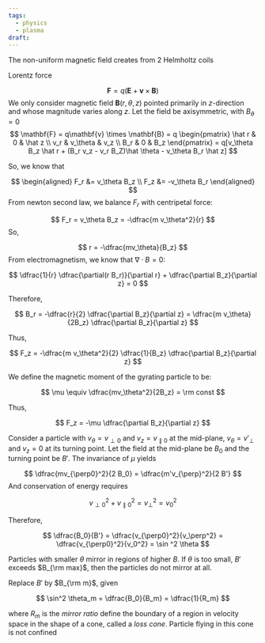 ```yaml
---
tags:
  - physics
  - plasma
draft:
---
```

The non-uniform magnetic field creates from 2 Helmholtz coils

Lorentz force

$$
\mathbf{F} = q(\mathbf{E} + \mathbf{v} \times \mathbf{B})
$$
We only consider magnetic field $\mathbf{B}(r, \theta, z)$ pointed primarily in $z$-direction and whose magnitude varies along $z$. Let the field be axisymmetric, with $B_\theta = 0$ 
$$
\mathbf{F} = q\mathbf{v} \times \mathbf{B} = q 
\begin{pmatrix} 
\hat r & 0 & \hat z \\ 
v_r & v_\theta & v_z \\
B_r & 0 & B_z
\end{pmatrix} = q[v_\theta B_z \hat r + (B_r v_z - v_r B_Z)\hat \theta - v_\theta B_r \hat z]
$$

So, we know that

$$
\begin{aligned}
F_r &= v_\theta B_z \\
F_z &= -v_\theta B_r
\end{aligned}
$$
From newton second law, we balance $F_r$ with centripetal force:

$$
F_r = v_\theta B_z = -\dfrac{m v_\theta^2}{r} 
$$
So,

$$
r = -\dfrac{mv_\theta}{B_z}
$$
From electromagnetism, we know that $\nabla \cdot B = 0$:

$$
\dfrac{1}{r} \dfrac{\partial(r B_r)}{\partial r} + \dfrac{\partial B_z}{\partial z} = 0
$$

Therefore,

$$
B_r = -\dfrac{r}{2} \dfrac{\partial B_z}{\partial z} = \dfrac{m v_\theta}{2B_z} \dfrac{\partial B_z}{\partial z}
$$

Thus,

$$
F_z = -\dfrac{m v_\theta^2}{2} \dfrac{1}{B_z} \dfrac{\partial B_z}{\partial z}
$$

We define the magnetic moment of the gyrating particle to be:

$$
\mu \equiv \dfrac{mv_\theta^2}{2B_z} = \rm const
$$

Thus,

$$
F_z = -\mu \dfrac{\partial B_z}{\partial z}
$$

Consider a particle with $v_\theta = v_{\perp0}$ and $v_z = v_{\parallel0}$ at the mid-plane,  $v_\theta = v'_{\perp}$ and $v_z = 0$ at its turning point. Let the field at the mid-plane be $B_0$ and the turning point be $B'$. The invariance of $\mu$ yields

$$
\dfrac{mv_{\perp0}^2}{2 B_0} = \dfrac{m'v_{\perp}^2}{2 B'}
$$
And conservation of energy requires

$$
v_{\perp 0}^2 + v_{\parallel0}^2 = v_{\perp}^2 = v_0^2
$$

Therefore,

$$
\dfrac{B_0}{B'} = \dfrac{v_{\perp0}^2}{v_\perp^2} = \dfrac{v_{\perp0}^2}{v_0^2} = \sin ^2 \theta
$$

Particles with smaller $\theta$ mirror in regions of higher $B$. If $\theta$ is too small, $B'$ exceeds $B_{\rm max}$, then the particles do not mirror at all.

Replace $B'$ by $B_{\rm m}$, given

$$
\sin^2 \theta_m = \dfrac{B_0}{B_m} = \dfrac{1}{R_m}
$$

where $R_m$ is the *mirror ratio* define the boundary of a region in velocity space in the shape of a cone, called a *loss cone*. Particle flying in this cone is not confined




